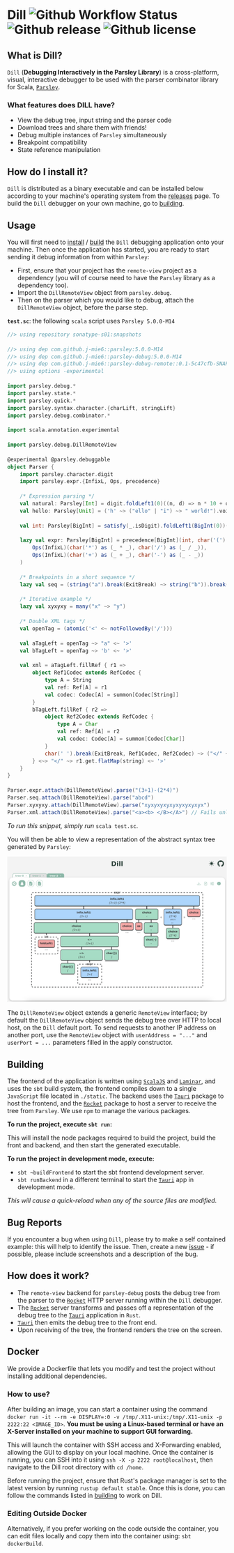 # Dill ![Github Workflow Status](https://img.shields.io/github/actions/workflow/status/j-mie6/parsley-debug-app/dill-ci.yml?branch=main) ![Github release](https://img.shields.io/github/v/release/j-mie6/parsley-debug-app) ![Github license](https://img.shields.io/github/license/j-mie6/parsley-debug-app) 


## What is Dill?

`Dill` (**Debugging Interactively in the Parsley Library**) is a cross-platform, visual, interactive debugger to be used with the parser combinator library for Scala, [`Parsley`](https://github.com/j-mie6/parsley).

### What features does DILL have?
- View the debug tree, input string and the parser code
- Download trees and share them with friends!
- Debug multiple instances of `Parsley` simultaneously
- Breakpoint compatibility
- State reference manipulation


## How do I install it?

`Dill` is distributed as a binary executable and can be installed below according to your machine's operating system from the [releases](https://github.com/j-mie6/parsley-debug-app/releases/) page.
To build the `Dill` debugger on your own machine, go to [building](#building).


## Usage

You will first need to [install](#how-do-i-install-it) / [build](#building) the `Dill` debugging application onto your machine. Then once the application has started, you are ready to start sending it debug information from within `Parsley`:

- First, ensure that your project has the `remote-view` project as a dependency (you will of course need to have the `Parsley` library as a dependency too).
- Import the `DillRemoteView` object from `parsley.debug`.
- Then on the parser which you would like to debug, attach the `DillRemoteView` object, before the parse step.

**`test.sc`**: the following `scala` script uses `Parsley 5.0.0-M14`

```scala
//> using repository sonatype-s01:snapshots

//> using dep com.github.j-mie6::parsley:5.0.0-M14
//> using dep com.github.j-mie6::parsley-debug:5.0.0-M14
//> using dep com.github.j-mie6::parsley-debug-remote::0.1-5c47cfb-SNAPSHOT
//> using options -experimental

import parsley.debug.*
import parsley.state.*
import parsley.quick.*
import parsley.syntax.character.{charLift, stringLift}
import parsley.debug.combinator.*

import scala.annotation.experimental

import parsley.debug.DillRemoteView

@experimental @parsley.debuggable
object Parser {
    import parsley.character.digit
    import parsley.expr.{InfixL, Ops, precedence}
    
    /* Expression parsing */
    val natural: Parsley[Int] = digit.foldLeft1(0)((n, d) => n * 10 + d.asDigit)
    val hello: Parsley[Unit] = ('h' ~> ("ello" | "i") ~> " world!").void

    val int: Parsley[BigInt] = satisfy(_.isDigit).foldLeft1(BigInt(0))((acc, c) => acc * 10 + c.asDigit)

    lazy val expr: Parsley[BigInt] = precedence[BigInt](int, char('(') ~> expr <~ char(')'))(
        Ops(InfixL)(char('*') as (_ * _), char('/') as (_ / _)),
        Ops(InfixL)(char('+') as (_ + _), char('-') as (_ - _))
    )

    /* Breakpoints in a short sequence */
    lazy val seq = (string("a").break(ExitBreak) ~> string("b")).break(ExitBreak) ~> string("c")

    /* Iterative example */
    lazy val xyxyxy = many("x" ~> "y")

    /* Double XML tags */
    val openTag = (atomic('<' <~ notFollowedBy('/')))

    val aTagLeft = openTag ~> "a" <~ '>'
    val bTagLeft = openTag ~> 'b' <~ '>'

    val xml = aTagLeft.fillRef { r1 => 
        object Ref1Codec extends RefCodec {
            type A = String
            val ref: Ref[A] = r1
            val codec: Codec[A] = summon[Codec[String]]
        }
        bTagLeft.fillRef { r2 => 
            object Ref2Codec extends RefCodec {
                type A = Char
                val ref: Ref[A] = r2
                val codec: Codec[A] = summon[Codec[Char]]
            }
            char(' ').break(ExitBreak, Ref1Codec, Ref2Codec) ~> ("</" ~> r2.get.flatMap(char) <~ '>')
        } <~> "</" ~> r1.get.flatMap(string) <~ '>'
    }
}

Parser.expr.attach(DillRemoteView).parse("(3+1)-(2*4)")
Parser.seq.attach(DillRemoteView).parse("abcd")
Parser.xyxyxy.attach(DillRemoteView).parse("xyxyxyxyxyxyxyxyxyx")
Parser.xml.attach(DillRemoteView).parse("<a><b> </B></A>") // Fails unless "A" and "B" are passed back by the user


```

_To run this snippet, simply run_ `scala test.sc`.

You will then be able to view a representation of the abstract syntax tree generated by `Parsley`:

![Debugging Simple Expr Parser](readme/images/exampleParser.png)

The `DillRemoteView` object extends a generic `RemoteView` interface; by default the `DillRemoteView` object sends the debug tree over HTTP to local host, on the `Dill` default port. To send requests to another IP address on another port, use the `RemoteView` object with `userAddress = "..."` and `userPort = ...` parameters filled in the apply constructor.

## Building

The frontend of the application is written using [`ScalaJS`](https://www.scala-js.org/) and [`Laminar`](https://laminar.dev/), and uses the `sbt` build system, the frontend compiles down to a single `JavaScript` file located in `./static`. The backend uses the [`Tauri`](https://v2.tauri.app/) package to host the frontend, and the [`Rocket`](https://rocket.rs/) package to host a server to receive the tree from `Parsley`. We use `npm` to manage the various packages.

**To run the project, execute `sbt run`:**

This will install the node packages required to build the project, build the front and backend, and then start the generated executable.

**To run the project in development mode, execute:**
- `sbt ~buildFrontend` to start the sbt frontend development server.
- `sbt runBackend` in a different terminal to start the [`Tauri`](https://v2.tauri.app/) app in development mode.

_This will cause a quick-reload when any of the source files are modified._


## Bug Reports

If you encounter a bug when using `Dill`, please try to make a self contained example: this will help to identify the issue.
Then, create a new [issue](https://github.com/j-mie6/parsley-debug-app/issues) - if possible, please include screenshots and a description of the bug.


## How does it work?

- The `remote-view` backend for `parsley-debug` posts the debug tree from the parser to the [`Rocket`](https://rocket.rs/) HTTP server running within the `Dill` debugger.
- The [`Rocket`](https://rocket.rs/) server transforms and passes off a representation of the debug tree to the [`Tauri`](https://v2.tauri.app/) application in `Rust`.
- [`Tauri`](https://v2.tauri.app/) then emits the debug tree to the front end.
- Upon receiving of the tree, the frontend renders the tree on the screen.


## Docker

We provide a Dockerfile that lets you modify and test the project without installing additional dependencies.

### How to use?
After building an image, you can start a container using the command `docker run -it --rm -e DISPLAY=:0 -v /tmp/.X11-unix:/tmp/.X11-unix -p 2222:22 <IMAGE_ID>`. **You must be using a Linux-based terminal or have an X-Server installed on your machine to support GUI forwarding.**

This will launch the container with SSH access and X-Forwarding enabled, allowing the GUI to display on your local machine. Once the container is running, you can SSH into it using `ssh -X -p 2222 root@localhost`, then navigate to the Dill root directory with `cd /home`.

Before running the project, ensure that Rust's package manager is set to the latest version by running `rustup default stable`. Once this is done, you can follow the commands listed in [building](#building) to work on Dill.

### Editing Outside Docker
Alternatively, if you prefer working on the code outside the container, you can edit files locally and copy them into the container using: `sbt dockerBuild`.